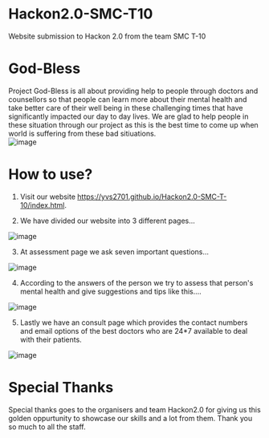 # Hackon2.0-SMC-T10
Website submission to Hackon 2.0 from the team SMC T-10
# God-Bless
Project God-Bless is all about providing  help to people through doctors and counsellors so that people can learn more about their mental health and take better care of their well being in these challenging times that have significantly impacted our day to day lives. We are glad to help people in these situation through our project as this is the best time to come up  when world is suffering from these bad sitiuations.     
![image](https://user-images.githubusercontent.com/80684783/120067823-45e48480-c09b-11eb-92c0-0e44413c5591.png)
# How to use?
1) Visit our website https://yvs2701.github.io/Hackon2.0-SMC-T-10/index.html.

2) We have divided our website into 3 different pages...

![image](https://user-images.githubusercontent.com/80684783/120068994-22bcd380-c0a1-11eb-932e-57172f262454.png)

3) At assessment page we ask seven important questions...

![image](https://user-images.githubusercontent.com/80684783/120069420-91029580-c0a3-11eb-845e-cc3efd7aed16.png)

4) According to the answers of the person we try to assess that person's mental health and give suggestions and tips like this....

![image](https://user-images.githubusercontent.com/80684783/120069577-3b7ab880-c0a4-11eb-9ec8-bdf6b91ed63a.png)

5) Lastly we have an consult page which provides the contact numbers and email options of the best doctors who are 24*7  available to deal with their patients.

![image](https://user-images.githubusercontent.com/80684783/120070022-885f8e80-c0a6-11eb-8f7d-498ef5f0c73e.png)
# Special Thanks
Special thanks goes to the organisers and team Hackon2.0 for giving us this golden oppurtunity to showcase our skills and a lot from them. Thank you so much to all the staff. 


